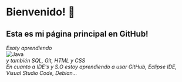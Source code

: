 # Bienvenido! 👋
## Esta es mi página principal en GitHub!
*Esoty aprendiendo*
<br>
![Java](https://img.shields.io/badge/Java-007396?style=for-the-badge&logo=java&logoColor=white&labelColor=101010)
<br>
*y también SQL, Git, HTML y CSS*
<br>
*En cuanto a IDE's y S.O estoy aprendiendo a usar GitHub, Eclipse IDE, Visual Studio Code, Debian...*
